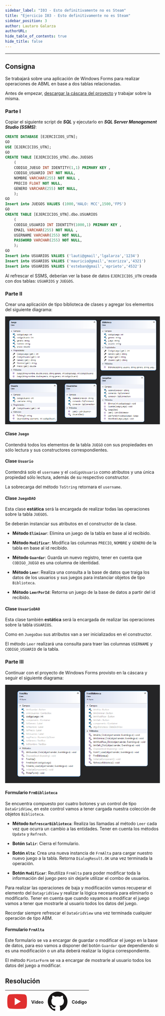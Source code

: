 ```yaml
---
sidebar_label: "I03 - Esto definitivamente no es Steam"
title: "Ejercicio I03 - Esto definitivamente no es Steam"
sidebar_position: 3
author: Lautaro Galarza
authorURL: 
hide_table_of_contents: true
hide_title: false
---
```

---

## Consigna
Se trabajará sobre una aplicación de Windows Forms para realizar operaciones de ABML en base a dos tablas relacionadas.

Antes de empezar, [descargar la cáscara del proyecto](https://drive.google.com/file/d/1nZwPZi2Ae2XOQU2B9-EgGtuf5BkjB6gS/view?usp=sharing) y trabajar sobre la misma.

### Parte I
Copiar el siguiente script de ***SQL*** y ejecutarlo en ***SQL Server Management Studio (SSMS)***:

```sql
CREATE DATABASE [EJERCICIOS_UTN];
GO
USE [EJERCICIOS_UTN];
GO
CREATE TABLE [EJERCICIOS_UTN].dbo.JUEGOS
    (
    CODIGO_JUEGO INT IDENTITY(1,1) PRIMARY KEY ,
    CODIGO_USUARIO INT NOT NULL,
    NOMBRE VARCHAR(255) NOT NULL ,
    PRECIO FLOAT NOT NULL,
    GENERO VARCHAR(255) NOT NULL,
    );
GO
Insert into JUEGOS VALUES (1000,'HALO: MCC',1500,'FPS')
GO
CREATE TABLE [EJERCICIOS_UTN].dbo.USUARIOS
    (
    CODIGO_USUARIO INT IDENTITY(1000,1) PRIMARY KEY ,
    EMAIL VARCHAR(255) NOT NULL ,
    USERNAME VARCHAR(255) NOT NULL,
    PASSWORD VARCHAR(255) NOT NULL,
    );
GO
Insert into USUARIOS VALUES ('lauti@gmail','lgalarza','1234')
Insert into USUARIOS VALUES ('mauricio@gmail','mcerizza','4321')
Insert into USUARIOS VALUES ('esteban@gmail','eprieto','4532')
```

Al refrescar el SSMS, deberían ver la base de datos `EJERCICIOS_UTN` creada con dos tablas: `USUARIOS` y `JUEGOS`. 

### Parte II
Crear una aplicación de tipo biblioteca de clases y agregar los elementos del siguiente diagrama:

![Diagrama de clases](/clases/17-databases/ejercicios/esto-definitivamente-no-es-steam-diagram-01.png)

#### Clase `Juego`
Contendrá todos los elementos de la tabla `JUEGO` con sus propiedades en sólo lectura y sus constructores correspondientes.

#### Clase `Usuario`
Contendrá solo el `username` y el `codigoUsuario` como atributos y una única propiedad sólo lectura, además de su respectivo constructor. 

La sobrecarga del método `ToString` retornara el `username`.

#### Clase `JuegoDAO`    
Esta clase **estática** será la encargada de realizar todas las operaciones sobre la tabla `JUEGOS`.

Se deberán instanciar sus atributos en el constructor de la clase.

* **Método `Eliminar`**: Elimina un juego de la tabla en base al id recibido.

* **Método `Modificar`**: Modifica las columnas `PRECIO`, `NOMBRE` y `GENERO` de la tabla en base al id recibido.

* **Método `Guardar`**: Guarda un nuevo registro, tener en cuenta que `CODIGO_JUEGO` es una columna de identidad.

* **Método `Leer`**: Realiza una consulta a la base de datos que traiga los datos de los usuarios y sus juegos para instanciar objetos de tipo `Biblioteca`.

* **Método `LeerPorId`**: Retorna un juego de la base de datos a partir del id recibido.

#### Clase `UsuarioDAO`
Esta clase también **estática** será la encargada de realizar las operaciones sobre la tabla `USUARIOS`. 

Como en `JuegoDao` sus atributos van a ser inicializados en el constructor.

El método `Leer` realizará una consulta para traer las columnas `USERNAME` y `CODIGO_USUARIO` de la tabla.

### Parte III
Continuar con el proyecto de Windows Forms provisto en la cáscara y seguir el siguiente diagrama:
    
![Diagrama de clases](/clases/17-databases/ejercicios/esto-definitivamente-no-es-steam-diagram-02.png)

#### Formulario `FrmBiblioteca`
Se encuentra compuesto por cuatro botones y un control de tipo `DataGridView`, en este control vamos a tener cargada nuestra colección de objetos `Biblioteca`.

* **Método `RefrescarBiblioteca`**: Realiza las llamadas al método `Leer` cada vez que ocurra un cambio a las entidades. Tener en cuenta los métodos `Update` y `Refresh`.

* **Botón `Salir`**: Cierra el formulario.

* **Botón `Alta`**: Crea una nueva instancia de `FrmAlta` para cargar nuestro nuevo juego a la tabla. Retorna `DialogResult.OK` una vez terminada la operación.

* **Botón `Modificar`**: Reutiliza `FrmAlta` para poder modificar toda la información del juego pero sin dejarle utilizar el combo de usuarios.

Para realizar las operaciones de baja y modificación vamos recuperar el elemento del `DatagridView` y realizar la lógica necesaria para eliminarlo o modificarlo. Tener en cuenta que cuando vayamos a modificar el juego vamos a tener que mostrarle al usuario todos los datos del juego.

Recordar siempre refrescar el `DataGridView` una vez terminada cualquier operación de tipo ABM.

#### Formulario `FrmAlta`
Este formulario se va a encargar de guardar o modificar el juego en la base de datos, para eso vamos a disponer del botón `Guardar` que dependiendo si es una modificación o un alta deberá realizar la lógica correspondiente.

El método `PintarForm` se va a encargar de mostrarle al usuario todos los datos del juego a modificar.

## Resolución
| ![img](/base/youtube.svg) | Video | ![img](/base/github.svg) | Código |
| :-----------------------: | :---: | :----------------------: | :----: |